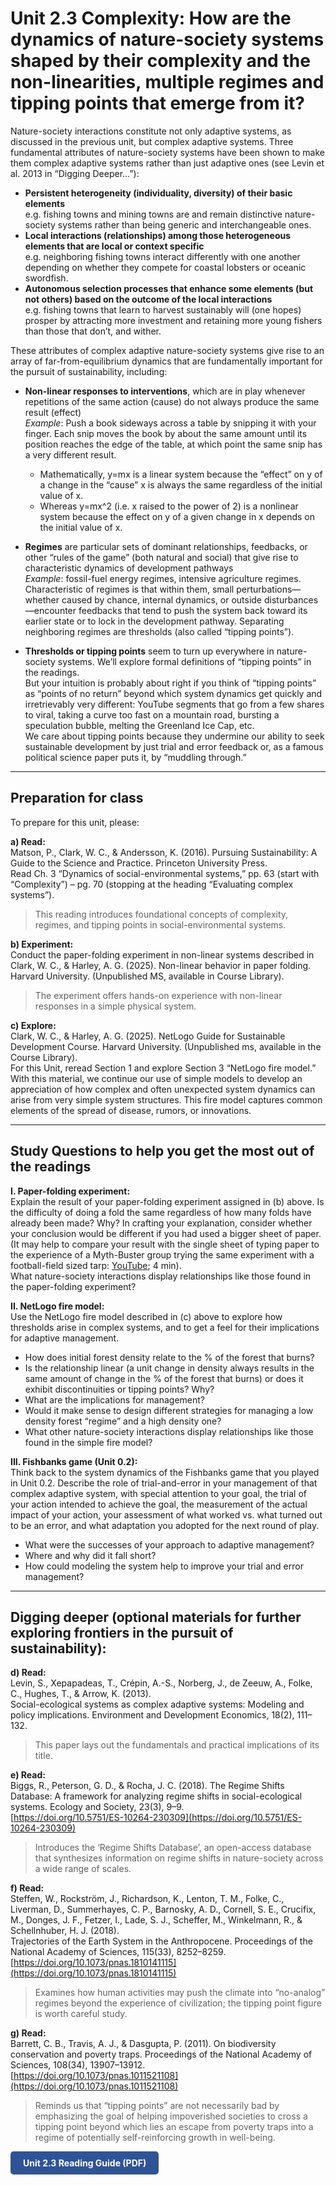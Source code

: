 # Unit 2.3 Complexity: How are the dynamics of nature-society systems shaped by their complexity and the non-linearities, multiple regimes and tipping points that emerge from it?

Nature-society interactions constitute not only adaptive systems, as discussed in the previous unit, but complex adaptive systems. Three fundamental attributes of nature-society systems have been shown to make them complex adaptive systems rather than just adaptive ones (see Levin et al. 2013 in “Digging Deeper…”):

- **Persistent heterogeneity (individuality, diversity) of their basic elements**  
  e.g. fishing towns and mining towns are and remain distinctive nature-society systems rather than being generic and interchangeable ones.
- **Local interactions (relationships) among those heterogeneous elements that are local or context specific**  
  e.g. neighboring fishing towns interact differently with one another depending on whether they compete for coastal lobsters or oceanic swordfish.
- **Autonomous selection processes that enhance some elements (but not others) based on the outcome of the local interactions**  
  e.g. fishing towns that learn to harvest sustainably will (one hopes) prosper by attracting more investment and retaining more young fishers than those that don’t, and wither.

These attributes of complex adaptive nature-society systems give rise to an array of far-from-equilibrium dynamics that are fundamentally important for the pursuit of sustainability, including:

- **Non-linear responses to interventions**, which are in play whenever repetitions of the same action (cause) do not always produce the same result (effect)  
  _Example_: Push a book sideways across a table by snipping it with your finger. Each snip moves the book by about the same amount until its position reaches the edge of the table, at which point the same snip has a very different result.  
  - Mathematically, y=mx is a linear system because the “effect” on y of a change in the “cause” x is always the same regardless of the initial value of x.  
  - Whereas y=mx^2 (i.e. x raised to the power of 2) is a nonlinear system because the effect on y of a given change in x depends on the initial value of x.

- **Regimes** are particular sets of dominant relationships, feedbacks, or other “rules of the game” (both natural and social) that give rise to characteristic dynamics of development pathways  
  _Example_: fossil-fuel energy regimes, intensive agriculture regimes.  
  Characteristic of regimes is that within them, small perturbations—whether caused by chance, internal dynamics, or outside disturbances—encounter feedbacks that tend to push the system back toward its earlier state or to lock in the development pathway. Separating neighboring regimes are thresholds (also called “tipping points”).

- **Thresholds or tipping points** seem to turn up everywhere in nature-society systems. We’ll explore formal definitions of “tipping points” in the readings.  
  But your intuition is probably about right if you think of “tipping points” as “points of no return” beyond which system dynamics get quickly and irretrievably very different: YouTube segments that go from a few shares to viral, taking a curve too fast on a mountain road, bursting a speculation bubble, melting the Greenland Ice Cap, etc.  
  We care about tipping points because they undermine our ability to seek sustainable development by just trial and error feedback or, as a famous political science paper puts it, by “muddling through.”  

---

## Preparation for class

To prepare for this unit, please:

**a) Read:**  
Matson, P., Clark, W. C., & Andersson, K. (2016). Pursuing Sustainability: A Guide to the Science and Practice. Princeton University Press.  
Read Ch. 3 “Dynamics of social-environmental systems,” pp. 63 (start with “Complexity”) – pg. 70 (stopping at the heading “Evaluating complex systems”).

> This reading introduces foundational concepts of complexity, regimes, and tipping points in social-environmental systems.

**b) Experiment:**  
Conduct the paper-folding experiment in non-linear systems described in Clark, W. C., & Harley, A. G. (2025). Non-linear behavior in paper folding. Harvard University. (Unpublished MS, available in Course Library).

> The experiment offers hands-on experience with non-linear responses in a simple physical system.

**c) Explore:**  
Clark, W. C., & Harley, A. G. (2025). NetLogo Guide for Sustainable Development Course. Harvard University. (Unpublished ms, available in the Course Library).  
For this Unit, reread Section 1 and explore Section 3 “NetLogo fire model.”  
With this material, we continue our use of simple models to develop an appreciation of how complex and often unexpected system dynamics can arise from very simple system structures. This fire model captures common elements of the spread of disease, rumors, or innovations.

---

## Study Questions to help you get the most out of the readings

**I. Paper-folding experiment:**  
Explain the result of your paper-folding experiment assigned in (b) above. Is the difficulty of doing a fold the same regardless of how many folds have already been made? Why? In crafting your explanation, consider whether your conclusion would be different if you had used a bigger sheet of paper.  
(It may help to compare your result with the single sheet of typing paper to the experience of a Myth-Buster group trying the same experiment with a football-field sized tarp: [YouTube](https://youtu.be/65Qzc3_NtGs?si=bIaHy4FsfrAnSyzo); 4 min).  
What nature-society interactions display relationships like those found in the paper-folding experiment?

**II. NetLogo fire model:**  
Use the NetLogo fire model described in (c) above to explore how thresholds arise in complex systems, and to get a feel for their implications for adaptive management.  
- How does initial forest density relate to the % of the forest that burns?  
- Is the relationship linear (a unit change in density always results in the same amount of change in the % of the forest that burns) or does it exhibit discontinuities or tipping points? Why?  
- What are the implications for management?  
- Would it make sense to design different strategies for managing a low density forest “regime” and a high density one?  
- What other nature-society interactions display relationships like those found in the simple fire model?

**III. Fishbanks game (Unit 0.2):**  
Think back to the system dynamics of the Fishbanks game that you played in Unit 0.2. Describe the role of trial-and-error in your management of that complex adaptive system, with special attention to your goal, the trial of your action intended to achieve the goal, the measurement of the actual impact of your action, your assessment of what worked vs. what turned out to be an error, and what adaptation you adopted for the next round of play.  
- What were the successes of your approach to adaptive management?  
- Where and why did it fall short?  
- How could modeling the system help to improve your trial and error management?

---

## Digging deeper (optional materials for further exploring frontiers in the pursuit of sustainability):

**d) Read:**  
Levin, S., Xepapadeas, T., Crépin, A.-S., Norberg, J., de Zeeuw, A., Folke, C., Hughes, T., & Arrow, K. (2013).  
Social-ecological systems as complex adaptive systems: Modeling and policy implications. Environment and Development Economics, 18(2), 111–132.  
> This paper lays out the fundamentals and practical implications of its title.

**e) Read:**  
Biggs, R., Peterson, G. D., & Rocha, J. C. (2018). The Regime Shifts Database: A framework for analyzing regime shifts in social-ecological systems. Ecology and Society, 23(3), 9–9.  
[https://doi.org/10.5751/ES-10264-230309](https://doi.org/10.5751/ES-10264-230309)  
> Introduces the ‘Regime Shifts Database’, an open-access database that synthesizes information on regime shifts in nature-society across a wide range of scales.

**f) Read:**  
Steffen, W., Rockström, J., Richardson, K., Lenton, T. M., Folke, C., Liverman, D., Summerhayes, C. P., Barnosky, A. D., Cornell, S. E., Crucifix, M., Donges, J. F., Fetzer, I., Lade, S. J., Scheffer, M., Winkelmann, R., & Schellnhuber, H. J. (2018).  
Trajectories of the Earth System in the Anthropocene. Proceedings of the National Academy of Sciences, 115(33), 8252–8259.  
[https://doi.org/10.1073/pnas.1810141115](https://doi.org/10.1073/pnas.1810141115)  
> Examines how human activities may push the climate into “no-analog” regimes beyond the experience of civilization; the tipping point figure is worth careful study.

**g) Read:**  
Barrett, C. B., Travis, A. J., & Dasgupta, P. (2011). On biodiversity conservation and poverty traps. Proceedings of the National Academy of Sciences, 108(34), 13907–13912.  
[https://doi.org/10.1073/pnas.1011521108](https://doi.org/10.1073/pnas.1011521108)  
> Reminds us that “tipping points” are not necessarily bad by emphasizing the goal of helping impoverished societies to cross a tipping point beyond which lies an escape from poverty traps into a regime of potentially self-reinforcing growth in well-being.



<a href="../course-library/unit-guides/unit-2-3.pdf" target="_blank" style="display:inline-block; padding:10px 20px; background:#2F5496; color:white; border-radius:5px; text-decoration:none; font-weight:bold;">
Unit 2.3 Reading Guide (PDF)
</a>